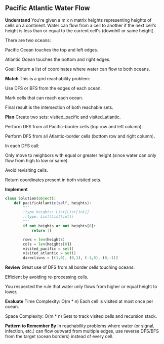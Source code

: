 ## Pacific Atlantic Water Flow
**Understand**
You're given a m x n matrix heights representing heights of cells on a continent. Water can flow from a cell to another if the next cell's height is less than or equal to the current cell's (downhill or same height).

There are two oceans:

Pacific Ocean touches the top and left edges.

Atlantic Ocean touches the bottom and right edges.

Goal:
Return a list of coordinates where water can flow to both oceans.

**Match**
This is a grid reachability problem:

Use DFS or BFS from the edges of each ocean.

Mark cells that can reach each ocean.

Final result is the intersection of both reachable sets.

**Plan**
Create two sets: visited_pacific and visited_atlantic.

Perform DFS from all Pacific-border cells (top row and left column).

Perform DFS from all Atlantic-border cells (bottom row and right column).

In each DFS call:

Only move to neighbors with equal or greater height (since water can only flow from high to low or same).

Avoid revisiting cells.

Return coordinates present in both visited sets.

**Implement**
```python
class Solution(object):
    def pacificAtlantic(self, heights):
        """
        :type heights: List[List[int]]
        :rtype: List[List[int]]
        """
        if not heights or not heights[0]:
            return []

        rows = len(heights)
        cols = len(heights[0])
        visited_pacific = set()
        visited_atlantic = set()
        directions = [(1,0), (0,1), (-1,0), (0,-1)]
```
**Review**
Great use of DFS from all border cells touching oceans.

Efficient by avoiding re-processing cells.

You respected the rule that water only flows from higher or equal height to lower.

**Evaluate**
Time Complexity: O(m * n)
Each cell is visited at most once per ocean.

Space Complexity: O(m * n)
Sets to track visited cells and recursion stack.

**Pattern to Remember By**
In reachability problems where water (or signal, infection, etc.) can flow outward from multiple edges, use reverse DFS/BFS from the target (ocean borders) instead of every cell.